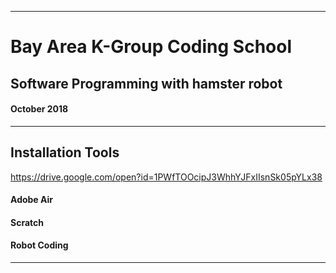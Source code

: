 -----------------------------------------
# Bay Area K-Group Coding School
## Software Programming with hamster robot
#### October 2018
                   
-----------------------------------------

## Installation Tools
                             
https://drive.google.com/open?id=1PWfTOOcipJ3WhhYJFxIIsnSk05pYLx38
                             

#### Adobe Air


#### Scratch


#### Robot Coding


-----------------------------------------

